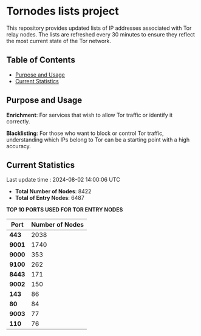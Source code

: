 # Tornodes lists project

This repository provides updated lists of IP addresses associated with Tor relay nodes. The lists are refreshed every 30 minutes to ensure they reflect the most current state of the Tor network.

## Table of Contents

- [Purpose and Usage](#purpose-and-usage)
- [Current Statistics](#current-statistics)


## Purpose and Usage

**Enrichment**: For services that wish to allow Tor traffic or identify it correctly.

**Blacklisting**: For those who want to block or control Tor traffic, understanding which IPs belong to Tor can be a starting point with a high accuracy.

## Current Statistics

Last update time : 2024-08-02 14:00:06 UTC

- **Total Number of Nodes**: 8422
- **Total of Entry Nodes**: 6487

**TOP 10 PORTS USED FOR TOR ENTRY NODES**

| **Port** | **Number of Nodes** |
|------|-----------------|
| **443**   | 2038  |
| **9001**   | 1740  |
| **9000**   | 353  |
| **9100**   | 262  |
| **8443**   | 171  |
| **9002**   | 150  |
| **143**   | 86  |
| **80**   | 84  |
| **9003**   | 77  |
| **110**   | 76  |

